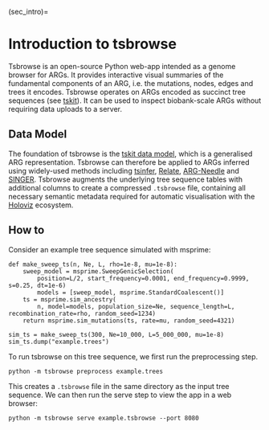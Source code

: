 (sec_intro)=

# Introduction to tsbrowse
Tsbrowse is an open-source Python web-app intended as a genome browser for ARGs. It provides interactive visual summaries of the fundamental components of an ARG, i.e. the mutations, nodes, edges and trees it encodes. Tsbrowse operates on ARGs encoded as succinct tree sequences (see [tskit](https://tskit.dev/tskit/docs/stable/introduction.html)). It can be used to inspect biobank-scale ARGs without requiring data uploads to a server.

## Data Model
The foundation of tsbrowse is the [tskit data model](https://tskit.dev/tskit/docs/stable/data-model.html), which is a generalised ARG representation. Tsbrowse can therefore be applied to ARGs inferred using widely-used methods including [tsinfer](https://tskit.dev/tsinfer/docs/stable/), [Relate](https://myersgroup.github.io/relate/), [ARG-Needle](https://palamaralab.github.io/software/argneedle/) and [SINGER](https://github.com/popgenmethods/SINGER). Tsbrowse augments the underlying tree sequence tables with additional columns to create a compressed `.tsbrowse` file, containing all necessary semantic metadata required for automatic visualisation with the [Holoviz](https://holoviz.org/) ecosystem. 

## How to
Consider an example tree sequence simulated with msprime:
```
def make_sweep_ts(n, Ne, L, rho=1e-8, mu=1e-8):
    sweep_model = msprime.SweepGenicSelection(
        position=L/2, start_frequency=0.0001, end_frequency=0.9999, s=0.25, dt=1e-6)
        models = [sweep_model, msprime.StandardCoalescent()]
    ts = msprime.sim_ancestry(
        n, model=models, population_size=Ne, sequence_length=L, recombination_rate=rho, random_seed=1234)
    return msprime.sim_mutations(ts, rate=mu, random_seed=4321)

sim_ts = make_sweep_ts(300, Ne=10_000, L=5_000_000, mu=1e-8)
sim_ts.dump("example.trees")
```
To run tsbrowse on this tree sequence, we first run the preprocessing step.
```
python -m tsbrowse preprocess example.trees
```
This creates a `.tsbrowse` file in the same directory as the input tree sequence.
We can then run the serve step to view the app in a web browser:
```
python -m tsbrowse serve example.tsbrowse --port 8080
```